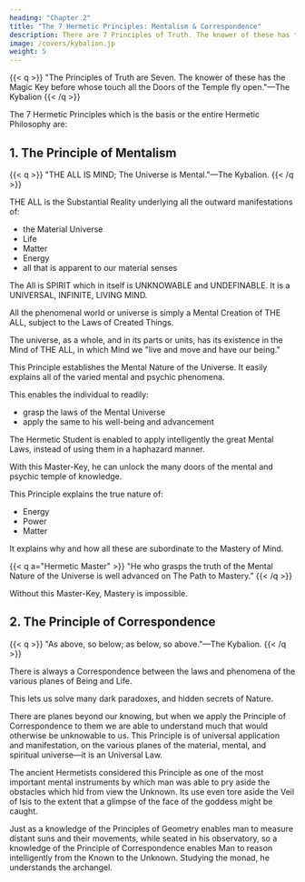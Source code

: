 ```yaml
---
heading: "Chapter 2"
title: "The 7 Hermetic Principles: Mentalism & Correspondence"
description: There are 7 Principles of Truth. The knower of these has the Magic Key before whose touch all the Doors of the Temple fly open
image: /covers/kybalion.jp
weight: 5
---
```



{{< q >}}
"The Principles of Truth are Seven. The knower of these has the Magic Key before whose touch all the Doors of the Temple fly open."—The Kybalion
{{< /q >}}


The 7 Hermetic Principles which is the basis or the entire Hermetic Philosophy are:

## 1. The Principle of Mentalism

<!--  2. The Principle of Correspondence. 3. The Principle of Vibration. 4. The Principle of Polarity. 5. The Principle of Rhythm. 6. The Principle of Cause and Effect. 7. The Principle of Gender.

These Seven Principles will be discussed and explained as we proceed with these lessons. A short explanation of each, however, may as well be given at this point.

1. The Principle of Mentalism -->

{{< q >}}
"THE ALL IS MIND; The Universe is Mental."—The Kybalion.
{{< /q >}}


THE ALL is the Substantial Reality underlying all the outward manifestations of:
- the Material Universe
- Life
- Matter
- Energy
- all that is apparent to our material senses

The All is SPIRIT which in itself is UNKNOWABLE and UNDEFINABLE. It is a UNIVERSAL, INFINITE, LIVING MIND. 

All the phenomenal world or universe is simply a Mental Creation of THE ALL, subject to the Laws of Created Things. 

The universe, as a whole, and in its parts or units, has its existence in the Mind of THE ALL, in which Mind we "live and move and have our being." 

This Principle establishes the Mental Nature of the Universe. It easily explains all of the varied mental and psychic phenomena.

 <!-- that occupy the public attention, and which, without such explanation, are non-understandable and defy scientific treatment.  -->

<!-- An understanding of this great Hermetic Principle of Mentalism enables -->

This enables the individual to readily:
- grasp the laws of the Mental Universe
- apply the same to his well-being and advancement

The Hermetic Student is enabled to apply intelligently the great Mental Laws, instead of using them in a haphazard manner. 

With this Master-Key, he can unlock the many doors of the mental and psychic temple of knowledge.

 <!-- and enter it freely and intelligently.  -->

This Principle explains the true nature of:
- Energy
- Power
- Matter

It explains why and how all these are subordinate to the Mastery of Mind. 

<!-- One of the old Hermetic Masters wrote, long ages ago:  -->

{{< q a="Hermetic Master" >}}
"He who grasps the truth of the Mental Nature of the Universe is well advanced on The Path to Mastery." 
{{< /q >}}


Without this Master-Key, Mastery is impossible.

 <!-- and the student knocks in vain at the many doors of The Temple. -->


## 2. The Principle of Correspondence

{{< q >}}
"As above, so below; as below, so above."—The Kybalion.
{{< /q >}}


There is always a Correspondence between the laws and phenomena of the various planes of Being and Life. 

This lets us solve many dark paradoxes, and hidden secrets of Nature. 

There are planes beyond our knowing, but when we apply the Principle of Correspondence to them we are able to understand much that would otherwise be unknowable to us. This Principle is of universal application and manifestation, on the various planes of the material, mental, and spiritual universe—it is an Universal Law. 

The ancient Hermetists considered this Principle as one of the most important mental instruments by which man was able to pry aside the obstacles which hid from view the Unknown. Its use even tore aside the Veil of Isis to the extent that a glimpse of the face of the goddess might be caught. 

Just as a knowledge of the Principles of Geometry enables man to measure distant suns and their movements, while seated in his observatory, so a knowledge of the Principle of Correspondence enables Man to reason intelligently from the Known to the Unknown. Studying the monad, he understands the archangel.


